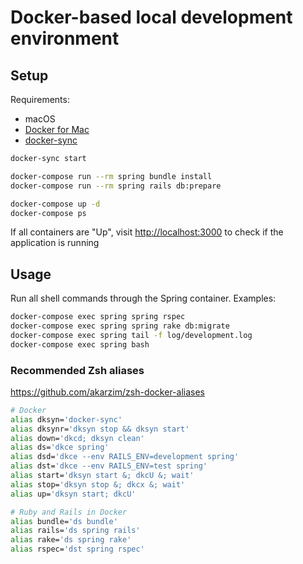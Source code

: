 # Docker-based local development environment

## Setup

Requirements:

- macOS
- [Docker for Mac](https://docs.docker.com/docker-for-mac/)
- [docker-sync](http://docker-sync.io)

```sh
docker-sync start

docker-compose run --rm spring bundle install
docker-compose run --rm spring rails db:prepare

docker-compose up -d
docker-compose ps
```

If all containers are "Up", visit <http://localhost:3000> to check if the application is running

## Usage

Run all shell commands through the Spring container. Examples:

```sh
docker-compose exec spring spring rspec
docker-compose exec spring spring rake db:migrate
docker-compose exec spring tail -f log/development.log
docker-compose exec spring bash
```

### Recommended Zsh aliases

<https://github.com/akarzim/zsh-docker-aliases>

```sh
# Docker
alias dksyn='docker-sync'
alias dksynr='dksyn stop && dksyn start'
alias down='dkcd; dksyn clean'
alias ds='dkce spring'
alias dsd='dkce --env RAILS_ENV=development spring'
alias dst='dkce --env RAILS_ENV=test spring'
alias start='dksyn start &; dkcU &; wait'
alias stop='dksyn stop &; dkcx &; wait'
alias up='dksyn start; dkcU'

# Ruby and Rails in Docker
alias bundle='ds bundle'
alias rails='ds spring rails'
alias rake='ds spring rake'
alias rspec='dst spring rspec'
```
